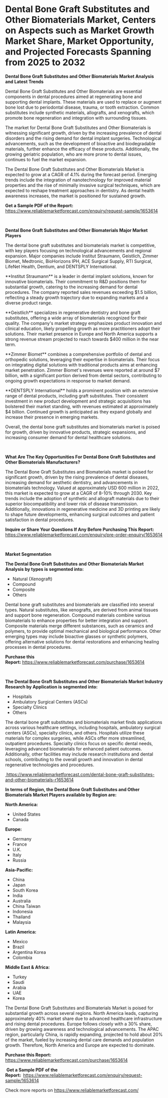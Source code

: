 <p><h1>Dental Bone Graft Substitutes and Other Biomaterials Market, Centers on Aspects such as Market Growth Market Share, Market Opportunity, and Projected Forecasts Spanning from 2025 to 2032</h1></p><p><strong>Dental Bone Graft Substitutes and Other Biomaterials Market Analysis and Latest Trends</strong></p>
<p><p>Dental Bone Graft Substitutes and Other Biomaterials are essential components in dental procedures aimed at regenerating bone and supporting dental implants. These materials are used to replace or augment bone lost due to periodontal disease, trauma, or tooth extraction. Common substitutes include synthetic materials, allografts, and xenografts, which promote bone regeneration and integration with surrounding tissues.</p><p>The market for Dental Bone Graft Substitutes and Other Biomaterials is witnessing significant growth, driven by the increasing prevalence of dental disorders and the rising demand for dental implant surgeries. Technological advancements, such as the development of bioactive and biodegradable materials, further enhance the efficacy of these products. Additionally, the growing geriatric population, who are more prone to dental issues, continues to fuel the market expansion.</p><p>The Dental Bone Graft Substitutes and Other Biomaterials Market is expected to grow at a CAGR of 4.1% during the forecast period. Emerging trends include the integration of nanotechnology for improved material properties and the rise of minimally invasive surgical techniques, which are expected to reshape treatment approaches in dentistry. As dental health awareness increases, the market is positioned for sustained growth.</p></p>
<p><strong>Get a Sample PDF of the Report:&nbsp;</strong> <a href="https://www.reliablemarketforecast.com/enquiry/request-sample/1653614?utm_campaign=2739&utm_medium=2&utm_source=Github&utm_content=ia&utm_term=08032025&utm_id=dental-bone-graft-substitutes-and-other-biomaterials">https://www.reliablemarketforecast.com/enquiry/request-sample/1653614</a></p>
<p>&nbsp;</p>
<p><strong>Dental Bone Graft Substitutes and Other Biomaterials Major Market Players</strong></p>
<p><p>The dental bone graft substitutes and biomaterials market is competitive, with key players focusing on technological advancements and regional expansion. Major companies include Institut Straumann, Geistlich, Zimmer Biomet, Medtronic, BioHorizons IPH, ACE Surgical Supply, RTI Surgical, LifeNet Health, Dentium, and DENTSPLY International.</p><p>**Institut Straumann** is a leader in dental implant solutions, known for innovative biomaterials. Their commitment to R&D positions them for substantial growth, catering to the increasing demand for dental procedures. The company reported sales revenues exceeding $1.5 billion, reflecting a steady growth trajectory due to expanding markets and a diverse product range.</p><p>**Geistlich** specializes in regenerative dentistry and bone graft substitutes, offering a wide array of biomaterials recognized for their quality. The company's market strategy emphasizes product innovation and clinical education, likely propelling growth as more practitioners adopt their solutions. Their market presence in Europe and North America supports a strong revenue stream projected to reach towards $400 million in the near term.</p><p>**Zimmer Biomet** combines a comprehensive portfolio of dental and orthopedic solutions, leveraging their expertise in biomaterials. Their focus on integrating digital solutions with traditional products aims at enhancing market penetration. Zimmer Biomet's revenues were reported at around $7 billion, with a significant portion derived from dental sectors, contributing to ongoing growth expectations in response to market demand.</p><p>**DENTSPLY International** holds a prominent position with an extensive range of dental products, including graft substitutes. Their consistent investment in new product development and strategic acquisitions has bolstered their market standing, with revenues estimated at approximately $4 billion. Continued growth is anticipated as they expand globally and increase their presence in emerging markets.</p><p>Overall, the dental bone graft substitutes and biomaterials market is poised for growth, driven by innovative products, strategic expansions, and increasing consumer demand for dental healthcare solutions.</p></p>
<p>&nbsp;</p>
<p><strong>What Are The Key Opportunities For Dental Bone Graft Substitutes and Other Biomaterials Manufacturers?</strong></p>
<p><p>The Dental Bone Graft Substitutes and Biomaterials market is poised for significant growth, driven by the rising prevalence of dental diseases, increasing demand for aesthetic dentistry, and advancements in biomaterials technology. Valued at approximately USD 600 million in 2022, this market is expected to grow at a CAGR of 8-10% through 2030. Key trends include the adoption of synthetic and allograft materials due to their superior biocompatibility and lower risk of disease transmission. Additionally, innovations in regenerative medicine and 3D printing are likely to shape future developments, enhancing surgical outcomes and patient satisfaction in dental procedures.</p></p>
<p><strong>Inquire or Share Your Questions If Any Before Purchasing This Report:</strong> <a href="https://www.reliablemarketforecast.com/enquiry/pre-order-enquiry/1653614?utm_campaign=2739&utm_medium=2&utm_source=Github&utm_content=ia&utm_term=08032025&utm_id=dental-bone-graft-substitutes-and-other-biomaterials">https://www.reliablemarketforecast.com/enquiry/pre-order-enquiry/1653614</a></p>
<p>&nbsp;</p>
<p><strong>Market Segmentation</strong></p>
<p><strong>The Dental Bone Graft Substitutes and Other Biomaterials Market Analysis by types is segmented into:</strong></p>
<p><ul><li>Natural (Xenograft)</li><li>Compound</li><li>Composite</li><li>Others</li></ul></p>
<p><p>Dental bone graft substitutes and biomaterials are classified into several types. Natural substitutes, like xenografts, are derived from animal tissues and support bone regeneration. Compound materials combine various biomaterials to enhance properties for better integration and support. Composite materials merge different substances, such as ceramics and polymers, to provide optimal mechanical and biological performance. Other emerging types may include bioactive glasses or synthetic polymers, offering alternative solutions for dental restorations and enhancing healing processes in dental procedures.</p></p>
<p><strong>Purchase this Report:&nbsp;</strong><a href="https://www.reliablemarketforecast.com/purchase/1653614?utm_campaign=2739&utm_medium=2&utm_source=Github&utm_content=ia&utm_term=08032025&utm_id=dental-bone-graft-substitutes-and-other-biomaterials">https://www.reliablemarketforecast.com/purchase/1653614</a></p>
<p>&nbsp;</p>
<p><strong>The Dental Bone Graft Substitutes and Other Biomaterials Market Industry Research by Application is segmented into:</strong></p>
<p><ul><li>Hospitals</li><li>Ambulatory Surgical Centers (ASCs)</li><li>Specialty Clinics</li><li>Others</li></ul></p>
<p><p>The dental bone graft substitutes and biomaterials market finds applications across various healthcare settings, including hospitals, ambulatory surgical centers (ASCs), specialty clinics, and others. Hospitals utilize these materials for complex surgeries, while ASCs offer more streamlined, outpatient procedures. Specialty clinics focus on specific dental needs, leveraging advanced biomaterials for enhanced patient outcomes. Additionally, other facilities may include research institutions and dental schools, contributing to the overall growth and innovation in dental regenerative technologies and procedures.</p></p>
<p><a href="https://www.reliablemarketforecast.com/dental-bone-graft-substitutes-and-other-biomaterials-r1653614?utm_campaign=2739&utm_medium=2&utm_source=Github&utm_content=ia&utm_term=08032025&utm_id=dental-bone-graft-substitutes-and-other-biomaterials">&nbsp;https://www.reliablemarketforecast.com/dental-bone-graft-substitutes-and-other-biomaterials-r1653614</a></p>
<p><strong>In terms of Region, the Dental Bone Graft Substitutes and Other Biomaterials Market Players available by Region are:</strong></p>
<p>
    <p> <strong> North America: </strong>
        <ul>
            <li>United States</li>
            <li>Canada</li>
        </ul>
        </p> 
    <p> <strong> Europe: </strong>
        <ul>
            <li>Germany</li>
            <li>France</li>
            <li>U.K.</li>
            <li>Italy</li>
            <li>Russia</li>
        </ul>
        </p> 
    <p> <strong> Asia-Pacific: </strong>
        <ul>
            <li>China</li>
            <li>Japan</li>
            <li>South Korea</li>
            <li>India</li>
            <li>Australia</li>
            <li>China Taiwan</li>
            <li>Indonesia</li>
            <li>Thailand</li>
            <li>Malaysia</li>
        </ul>
        </p> 
    <p> <strong> Latin America: </strong>
        <ul>
            <li>Mexico</li>
            <li>Brazil</li>
            <li>Argentina Korea</li>
            <li>Colombia</li>
        </ul>
        </p> 
    <p> <strong> Middle East & Africa: </strong>
        <ul>
            <li>Turkey</li>
            <li>Saudi</li>
            <li>Arabia</li>
            <li>UAE</li>
            <li>Korea</li>
        </ul>
    </p>
    </p>
<p><p>The Dental Bone Graft Substitutes and Biomaterials Market is poised for substantial growth across several regions. North America leads, capturing approximately 40% market share due to advanced healthcare infrastructure and rising dental procedures. Europe follows closely with a 30% share, driven by growing awareness and technological advancements. The APAC region, particularly China, is rapidly expanding, projected to hold about 20% of the market, fueled by increasing dental care demands and population growth. Therefore, North America and Europe are expected to dominate.</p></p>
<p><strong>Purchase this Report: </strong><a href="https://www.reliablemarketforecast.com/purchase/1653614?utm_campaign=2739&utm_medium=2&utm_source=Github&utm_content=ia&utm_term=08032025&utm_id=dental-bone-graft-substitutes-and-other-biomaterials">https://www.reliablemarketforecast.com/purchase/1653614</a></p>
<p>&nbsp;<strong>Get a Sample PDF of the Report:&nbsp;&nbsp;</strong><a href="https://www.reliablemarketforecast.com/enquiry/request-sample/1653614?utm_campaign=2739&utm_medium=2&utm_source=Github&utm_content=ia&utm_term=08032025&utm_id=dental-bone-graft-substitutes-and-other-biomaterials">https://www.reliablemarketforecast.com/enquiry/request-sample/1653614</a></p>
<p><strong></strong></p>
<p>Check more reports on <a href="https://www.reliablemarketforecast.com/?utm_campaign=2739&utm_medium=2&utm_source=Github&utm_content=ia&utm_term=08032025&utm_id=dental-bone-graft-substitutes-and-other-biomaterials">https://www.reliablemarketforecast.com/</a></p>